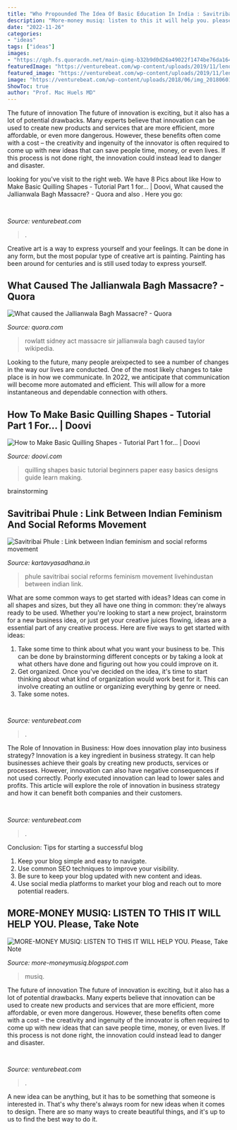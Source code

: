 ```yaml
---
title: "Who Propounded The Idea Of Basic Education In India : Savitribai Phule : Link Between Indian Feminism And Social Reforms Movement"
description: "More-money musiq: listen to this it will help you. please, take note"
date: "2022-11-26"
categories:
- "ideas"
tags: ["ideas"]
images:
- "https://qph.fs.quoracdn.net/main-qimg-b32b9d0d26a49022f1474be76da164e8"
featuredImage: "https://venturebeat.com/wp-content/uploads/2019/11/lenovoar2.jpg"
featured_image: "https://venturebeat.com/wp-content/uploads/2019/11/lenovoar2.jpg"
image: "https://venturebeat.com/wp-content/uploads/2018/06/img_20180601_110244.jpg?w=800"
ShowToc: true
author: "Prof. Mac Huels MD"
---
```



The future of innovation
The future of innovation is exciting, but it also has a lot of potential drawbacks. Many experts believe that innovation can be used to create new products and services that are more efficient, more affordable, or even more dangerous. However, these benefits often come with a cost – the creativity and ingenuity of the innovator is often required to come up with new ideas that can save people time, money, or even lives. If this process is not done right, the innovation could instead lead to danger and disaster.

	

		
looking for  you've visit to the right web. We have 8 Pics about  like How to Make Basic Quilling Shapes - Tutorial Part 1 for... | Doovi, What caused the Jallianwala Bagh Massacre? - Quora and also . Here you go:
		
    
## 

<img loading=lazy src="https://venturebeat.com/wp-content/uploads/2019/11/lenovoar2.jpg" onerror="this.onerror=null;this.src='https://tse4.mm.bing.net/th?id=OIP.bfBDLNaQxASxF2IiPgJsNwHaC3&amp;pid=15.1';" alt="">

_Source: venturebeat.com_

>. 

	

Creative art is a way to express yourself and your feelings. It can be done in any form, but the most popular type of creative art is painting. Painting has been around for centuries and is still used today to express yourself.

    
## What Caused The Jallianwala Bagh Massacre? - Quora

<img loading=lazy src="https://qph.fs.quoracdn.net/main-qimg-b32b9d0d26a49022f1474be76da164e8" onerror="this.onerror=null;this.src='https://tse1.mm.bing.net/th?id=OIP.syudDSakkCLxR0vnbaFk6AHaKx&amp;pid=15.1';" alt="What caused the Jallianwala Bagh Massacre? - Quora">

_Source: quora.com_

>rowlatt sidney act massacre sir jallianwala bagh caused taylor wikipedia. 

	

Looking to the future, many people areixpected to see a number of changes in the way our lives are conducted. One of the most likely changes to take place is in how we communicate. In 2022, we anticipate that communication will become more automated and efficient. This will allow for a more instantaneous and dependable connection with others.

    
## How To Make Basic Quilling Shapes - Tutorial Part 1 For... | Doovi

<img loading=lazy src="https://i.ytimg.com/vi/wULr0mYYr8c/maxresdefault.jpg" onerror="this.onerror=null;this.src='https://tse2.mm.bing.net/th?id=OIP.Fms18lfTRhFefVNW5mFq_AHaEK&amp;pid=15.1';" alt="How to Make Basic Quilling Shapes - Tutorial Part 1 for... | Doovi">

_Source: doovi.com_

>quilling shapes basic tutorial beginners paper easy basics designs guide learn making. 

	
 brainstorming

    
## Savitribai Phule : Link Between Indian Feminism And Social Reforms Movement

<img loading=lazy src="http://kartavyasadhana.in/uploads/article/5e0f3a4605d01.png" onerror="this.onerror=null;this.src='https://tse3.mm.bing.net/th?id=OIP.tgXYj9dNct9sn0aZiQzpdAHaEK&amp;pid=15.1';" alt="Savitribai Phule : Link between Indian feminism and social reforms movement">

_Source: kartavyasadhana.in_

>phule savitribai social reforms feminism movement livehindustan between indian link. 

	

What are some common ways to get started with ideas?
Ideas can come in all shapes and sizes, but they all have one thing in common: they're always ready to be used. Whether you're looking to start a new project, brainstorm for a new business idea, or just get your creative juices flowing, ideas are a essential part of any creative process. Here are five ways to get started with ideas: 
1. Take some time to think about what you want your business to be. This can be done by brainstorming different concepts or by taking a look at what others have done and figuring out how you could improve on it. 
2. Get organized. Once you've decided on the idea, it's time to start thinking about what kind of organization would work best for it. This can involve creating an outline or organizing everything by genre or need. 
3. Take some notes.

    
## 

<img loading=lazy src="https://venturebeat.com/wp-content/uploads/2018/06/TheSmartShopbyNarrativGeneric1.png?w=300" onerror="this.onerror=null;this.src='https://tse2.mm.bing.net/th?id=OIP.ZdznXUSlQhhbL20JhKTVaQAAAA&amp;pid=15.1';" alt="">

_Source: venturebeat.com_

>. 

	

The Role of Innovation in Business: How does innovation play into business strategy?
Innovation is a key ingredient in business strategy. It can help businesses achieve their goals by creating new products, services or processes. However, innovation can also have negative consequences if not used correctly. Poorly executed innovation can lead to lower sales and profits. This article will explore the role of innovation in business strategy and how it can benefit both companies and their customers.

    
## 

<img loading=lazy src="https://venturebeat.com/wp-content/uploads/2018/06/img_20180601_110244.jpg?w=800" onerror="this.onerror=null;this.src='https://tse2.mm.bing.net/th?id=OIP.4MlYvDfWgcAe59mNlBMhVwHaFj&amp;pid=15.1';" alt="">

_Source: venturebeat.com_

>. 

	

Conclusion: Tips for starting a successful blog
1. Keep your blog simple and easy to navigate.
2. Use common SEO techniques to improve your visibility.
3. Be sure to keep your blog updated with new content and ideas.
4. Use social media platforms to market your blog and reach out to more potential readers.

    
## MORE-MONEY MUSIQ: LISTEN TO THIS IT WILL HELP YOU. Please, Take Note

<img loading=lazy src="https://lh5.googleusercontent.com/proxy/kxLptwtqcRQhvoiBHdP1W-muRZLEZAzSJJle6CWW7vJ7GaVQeK3sSOCyKVBoUHfRy5kKThkFv5OkgNul0nKpTbaIMarte2wWZUV7DzRj7lg6rweBSAbS=s0-d" onerror="this.onerror=null;this.src='https://tse1.mm.bing.net/th?id=OIP.p3c9mSx_S_vV25WoDTw49AAAAA&amp;pid=15.1';" alt="MORE-MONEY MUSIQ: LISTEN TO THIS IT WILL HELP YOU. Please, Take Note">

_Source: more-moneymusiq.blogspot.com_

>musiq. 

	

The future of innovation
The future of innovation is exciting, but it also has a lot of potential drawbacks. Many experts believe that innovation can be used to create new products and services that are more efficient, more affordable, or even more dangerous. However, these benefits often come with a cost – the creativity and ingenuity of the innovator is often required to come up with new ideas that can save people time, money, or even lives. If this process is not done right, the innovation could instead lead to danger and disaster.

    
## 

<img loading=lazy src="https://venturebeat.com/wp-content/uploads/2018/12/DfGtlDKW0AALxnR.jpg?w=800" onerror="this.onerror=null;this.src='https://tse2.mm.bing.net/th?id=OIP.q-8bGSNNa3u3IKVIYiDrvAHaE8&amp;pid=15.1';" alt="">

_Source: venturebeat.com_

>. 

	

A new idea can be anything, but it has to be something that someone is interested in. That's why there's always room for new ideas when it comes to design. There are so many ways to create beautiful things, and it's up to us to find the best way to do it.

